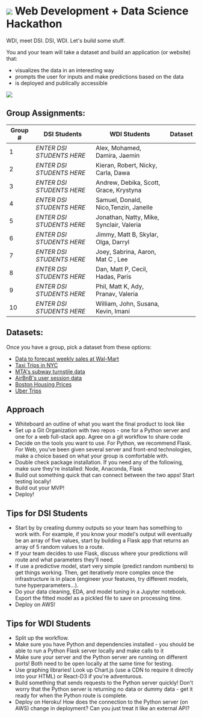 # ![](https://ga-dash.s3.amazonaws.com/production/assets/logo-9f88ae6c9c3871690e33280fcf557f33.png) Web Development + Data Science Hackathon

WDI, meet DSI. DSI, WDI. Let's build some stuff.

You and your team will take a dataset and build an application (or website) that:
- visualizes the data in an interesting way
- prompts the user for inputs and make predictions based on the data
- is deployed and publically accessible

![](http://pppre.s3.amazonaws.com/2e5adf67004f3eea/5bf13f68c7e34663baf32d1e22cb4fef.jpg)

## Group Assignments:

| Group # | DSI Students | WDI Students | Dataset |  
|---------|--------------|--------------|---------|
| 1 | _ENTER DSI STUDENTS HERE_ | Alex, Mohamed, Damira, Jaemin |
| 2 | _ENTER DSI STUDENTS HERE_ | Kieran, Robert, Nicky, Carla, Dawa |
| 3 | _ENTER DSI STUDENTS HERE_ | Andrew, Debika, Scott, Grace, Krystyna |  
| 4 | _ENTER DSI STUDENTS HERE_ | Samuel, Donald, Nico,Tenzin, Janelle |
| 5 | _ENTER DSI STUDENTS HERE_ | Jonathan, Natty, Mike, Synclair,  Valeria |
| 6 | _ENTER DSI STUDENTS HERE_ | Jimmy, Matt B, Skylar, Olga, Darryl | 
| 7 | _ENTER DSI STUDENTS HERE_ | Joey, Sabrina, Aaron, Mat C , Lee |
| 8 | _ENTER DSI STUDENTS HERE_ | Dan, Matt P, Cecil, Hadas, Paris |
| 9 | _ENTER DSI STUDENTS HERE_ | Phil, Matt K, Ady, Pranav, Valeria |
| 10 | _ENTER DSI STUDENTS HERE_ | William, John, Susana, Kevin, Imani |


## Datasets:
Once you have a group, pick a dataset from these options:
* [Data to forecast weekly sales at Wal-Mart](https://www.kaggle.com/c/walmart-recruiting-store-sales-forecasting/data)
* [Taxi Trips in NYC](http://www.nyc.gov/html/tlc/html/about/trip_record_data.shtml)
* [MTA's subway turnstile data](http://web.mta.info/developers/turnstile.html)
* [AirBnB's user session data](http://databits.io/challenges/airbnb-user-pathways-challenge)
* [Boston Housing Prices](https://archive.ics.uci.edu/ml/datasets/Housing)
* [Uber Trips](https://github.com/fivethirtyeight/uber-tlc-foil-response)



## Approach
- Whiteboard an outline of what you want the final product to look like
- Set up a Git Organization with two repos - one for a Python server and one for a web full-stack app. Agree on a git workflow to share code
- Decide on the tools you want to use. For Python, we recommend Flask. For Web, you've been given several server and front-end technologies, make a choice based on what your group is comfortable with.
- Double check package installation. If you need any of the following, make sure they're installed: Node, Anaconda, Flask
- Build out something quick that can connect between the two apps! Start testing locally!
- Build out your MVP!
- Deploy!

## Tips for DSI Students
- Start by by creating dummy outputs so your team has something to work with. For example, if you know your model's output will eventually be an array of five values, start by building a Flask app that returns an array of 5 random values to a route.
- If your team decides to use Flask, discuss where your predictions will route and what parameters they'll need.
- If use a predictive model, start very simple (predict random numbers) to get things working. Then, get iteratively more complex once the infrastructure is in place (engineer your features, try different models, tune hyperparameters...).
- Do your data cleaning, EDA, and model tuning in a Jupyter notebook. Export the fitted model as a pickled file to save on processing time.
- Deploy on AWS!

## Tips for WDI Students
- Split up the workflow.
- Make sure you have Python and dependencies installed - you should be able to run a Python Flask server locally and make calls to it
- Make sure your server and the Python server are running on different ports! Both need to be open locally at the same time for testing.
- Use graphing libraries! Look up Chart.js (use a CDN to require it directly into your HTML) or React-D3 if you're adventurous.
- Build something that sends requests to the Python server quickly! Don't worry that the Python server is returning no data or dummy data - get it ready for when the Python route is complete.
- Deploy on Heroku! How does the connection to the Python server (on AWS) change in deployment? Can you just treat it like an external API?
